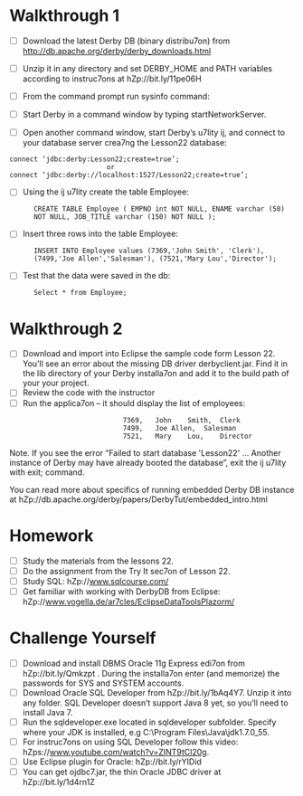 # Walkthrough	1
- [ ] Download	the	latest	Derby	DB	(binary	distribu7on)	from http://db.apache.org/derby/derby_downloads.html
- [ ] Unzip	it	in	any	directory	and	set	DERBY_HOME	and	PATH	variables according	to	instruc7ons	at	hZp://bit.ly/11pe06H
- [ ] From	the	command	prompt	run	sysinfo	command:

- [ ] Start	Derby	in	a	command	window	by	typing       startNetworkServer.

- [ ] Open	another	command	window,	start	Derby’s	u7lity	ij,		and	 connect	to	your	database	server	crea7ng	the	Lesson22	database:
```
connect	‘jdbc:derby:Lesson22;create=true’;
      					or
connect	‘jdbc:derby://localhost:1527/Lesson22;create=true’;
```
- [ ] Using	the	ij	u7lity	create	the	table	Employee:
```
      CREATE TABLE Employee ( EMPNO int NOT NULL, ENAME varchar (50)
      NOT NULL, JOB_TITLE varchar (150) NOT NULL );
```
- [ ] Insert	three	rows	into	the	table	Employee:
```
      INSERT INTO Employee values (7369,'John Smith', 'Clerk'),
      (7499,'Joe Allen','Salesman'), (7521,'Mary Lou','Director');
```
- [ ] Test	that	the	data	were	saved	in	the	db:
```
      Select * from Employee;
```
# Walkthrough	2
- [ ] Download	and	import	into	Eclipse	the	sample	code	form	Lesson	22.
      You’ll	see	an	error	about	the	missing	DB	driver	derbyclient.jar.	Find	it
      in	the	lib	directory	of	your	Derby	installa7on	and	add	it	to	the	build
      path	of	your	your	project.
- [ ] Review	the	code	with	the	instructor
- [ ] Run	the	applica7on	–	it	should	display	the	list	of	employees:
```
      						7369,	John	Smith,	Clerk
      						7499,	Joe	Allen,	Salesman
      						7521,	Mary	Lou,	Director
```
Note.
If	you	see	the	error	“Failed	to	start	database	'Lesson22'	…	Another	instance	of	      Derby	may	have	already	booted	the	database”,		exit	the	ij	u7lity	with	exit;	command.

You	can	read	more	about	specifics	of	running	embedded	Derby	DB	instance	at	      hZp://db.apache.org/derby/papers/DerbyTut/embedded_intro.html

# Homework
- [ ] Study	the	materials	from	the	lessons	22.
- [ ] Do the	assignment	from	the	Try	It	sec7on	of	Lesson	22.
- [ ] Study	SQL:	hZp://www.sqlcourse.com/
- [ ] Get	familiar	with	working	with	DerbyDB	from	Eclipse: hZp://www.vogella.de/ar7cles/EclipseDataToolsPlazorm/

# Challenge	Yourself
- [ ] Download	and	install	DBMS	Oracle	11g	Express	edi7on		from
  hZp://bit.ly/Qmkzpt	.	During	the	installa7on	enter	(and	memorize)	the
  passwords	for	SYS	and	SYSTEM	accounts.
- [ ] Download	Oracle	SQL	Developer	from	hZp://bit.ly/1bAq4Y7.	Unzip	it	into	any
  folder.	SQL	Developer	doesn’t	support	Java	8	yet,	so	you’ll	need	to	install	Java	7.
- [ ] Run	the	sqldeveloper.exe	located	in	sqldeveloper	subfolder.	Specify	where	your
  JDK	is	installed,	e.g	C:\Program	Files\Java\jdk1.7.0_55.
- [ ] For	instruc7ons	on	using	SQL	Developer	follow	this	video:
  hZps://www.youtube.com/watch?v=ZINT9tCl20g.
- [ ] Use	Eclipse	plugin	for	Oracle:	hZp://bit.ly/rYIDid
- [ ] You	can	get	ojdbc7.jar,	the	thin	Oracle	JDBC	driver	at	hZp://bit.ly/1d4rn1Z